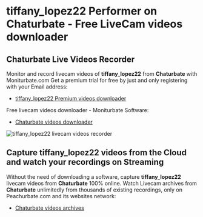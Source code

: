 # tiffany_lopez22 Performer on Chaturbate - Free LiveCam videos downloader

## Chaturbate Live Videos Recorder

Monitor and record livecam videos of **tiffany_lopez22** from **Chaturbate** with Moniturbate.com
Get a premium trial for free by just and only registering with your Email address:
* [tiffany_lopez22 Premium videos downloader](https://moniturbate.com/request-demo-licence-key.html)

Free livecam videos downloader - Moniturbate Software:
* [Chaturbate videos downloader](https://moniturbate.com/moniturbate-download-software.html)

![tiffany_lopez22 livecam videos recorder](https://peachurnet.com/templates/moniturbate-software.png)


## Capture tiffany_lopez22 videos from the Cloud and watch your recordings on Streaming

Without the need of downloading a software, capture **tiffany_lopez22** livecam videos from **Chaturbate** 100% online.
Watch Livecam archives from **Chaturbate** unlimitedly from thousands of existing recordings, only on Peachurbate.com and its websites network:
* [Chaturbate videos archives](https://peachurnet.com/)